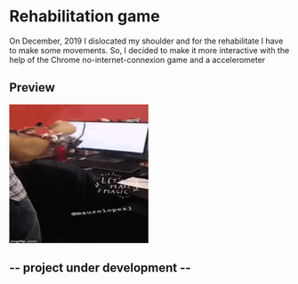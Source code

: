 # Rehabilitation game

On December, 2019 I dislocated my shoulder and for the rehabilitate I have to make some movements. So, I decided to make it more interactive with the help of the Chrome no-internet-connexion game and a accelerometer

 ## Preview 

 <img src="./img/3nafvm.gif" width="250" height="250">


 ## -- project under development --
